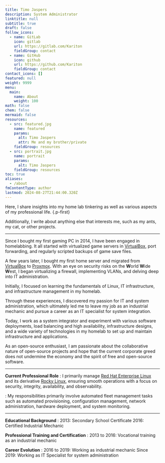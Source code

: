 ```yaml
---
title: Timo Jaspers
description: System Administrator
linktitle: null
subtitle: true
draft: false
follow_icons:
  - name: GitLab
    icon: gitlab
    url: https://gitlab.com/Kariton
    fieldGroup: contact
  - name: GitHub
    icon: github
    url: https://github.com/Kariton
    fieldGroup: contact
contact_icons: []
featured: null
weight: 9999
menu:
  main:
    name: About
    weight: 100
math: false
chem: false
mermaid: false
resources:
  - src: featured.jpg
    name: featured
    params:
      alt: Timo Jaspers
      attr: Me and my brother/private
    fieldGroup: resources
  - src: portrait.jpg
    name: portrait
    params:
      alt: Timo Jaspers
    fieldGroup: resources
toc: true
aliases:
  - /about
fmContentType: author
lastmod: 2024-08-27T21:44:00.320Z
---
```


Here, I share insights into my home lab tinkering as well as
various aspects of my professional life.
{.p-first}
<!--more-->

Additionally, I write about anything else that interests me,
such as my ants, my cat, or other projects.

---

Since I bought my first gaming PC in 2014, I have been engaged in homelabbing.
It all started with virtualized game servers in [VirtualBox](https://www.virtualbox.org), port forwarding, and regularly scripted backups of game save files.

A few years later, I bought my first home server and migrated from [VirtualBox](https://www.virtualbox.org) to [Proxmox](https://www.proxmox.com/en/proxmox-virtual-environment/overview).
With an eye on security risks on the **W**orld **W**ide **W**est, I began virtualizing
a firewall, implementing VLANs, and delving deep into IT administration.

Initially, I focused on learning the fundamentals of Linux, IT infrastructure, and infrastructure management in my homelab.

Through these experiences, I discovered my passion for IT and system administration, which ultimately led me to leave my job as an industrial mechanic and pursue a career as an IT specialist for system integration.

Today, I work as a system integrator and experiment with various software deployments, load balancing and high availability, infrastructure designs, and a wide variety of technologies in my homelab to set up and maintain infrastructure and applications.

As an open-source enthusiast, I am passionate about the collaborative nature of open-source projects and hope that the current corporate greed does not undermine the economy and the spirit of free and open-source software.

---

**Current Professional Role**
: I primarily manage [Red Hat Enterprise Linux](https://www.redhat.com/en/technologies/linux-platforms/enterprise-linux) and its
  derivative [Rocky Linux](https://rockylinux.org), ensuring smooth operations with a focus on
  security, integrity, availability, and observability.

: My responsibilities primarily involve automated fleet management tasks
  such as automated provisioning, configuration management,
  network administration, hardware deployment, and system monitoring.

---

**Educational Background**
: 2013: Secondary School Certificate
  2016: Certified Industrial Mechanic

**Professional Training and Certification**
: 2013 to 2016: Vocational training as an industrial mechanic

**Career Evolution**
: 2016 to 2019: Working as industrial mechanic
  Since 2019: Working as IT Specialist for system administration
